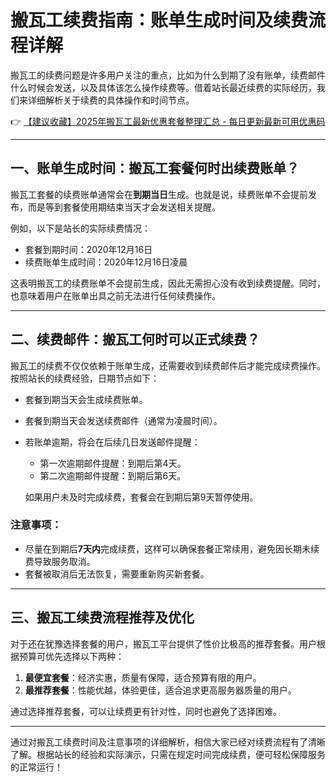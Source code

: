 # 搬瓦工续费指南：账单生成时间及续费流程详解

搬瓦工的续费问题是许多用户关注的重点，比如为什么到期了没有账单，续费邮件什么时候会发送，以及具体该怎么操作续费等。借着站长最近续费的实际经历，我们来详细解析关于续费的具体操作和时间节点。

👉 [【建议收藏】2025年搬瓦工最新优惠套餐整理汇总 - 每日更新最新可用优惠码](https://bit.ly/banwagon)

---

## 一、账单生成时间：搬瓦工套餐何时出续费账单？

搬瓦工套餐的续费账单通常会在**到期当日**生成。也就是说，续费账单不会提前发布，而是等到套餐使用期结束当天才会发送相关提醒。

例如，以下是站长的实际续费情况：

- 套餐到期时间：2020年12月16日
- 续费账单生成时间：2020年12月16日凌晨

这表明搬瓦工的续费账单不会提前生成，因此无需担心没有收到续费提醒。同时，也意味着用户在账单出具之前无法进行任何续费操作。

---

## 二、续费邮件：搬瓦工何时可以正式续费？

搬瓦工的续费不仅仅依赖于账单生成，还需要收到续费邮件后才能完成续费操作。按照站长的续费经验，日期节点如下：

- 套餐到期当天会生成续费账单。
- 套餐到期当天会发送续费邮件（通常为凌晨时间）。
- 若账单逾期，将会在后续几日发送邮件提醒：

  - 第一次逾期邮件提醒：到期后第4天。
  - 第二次逾期邮件提醒：到期后第6天。
  
  如果用户未及时完成续费，套餐会在到期后第9天暂停使用。

### 注意事项：
- 尽量在到期后**7天内**完成续费，这样可以确保套餐正常续用，避免因长期未续费导致服务取消。
- 套餐被取消后无法恢复，需要重新购买新套餐。

---

## 三、搬瓦工续费流程推荐及优化

对于还在犹豫选择套餐的用户，搬瓦工平台提供了性价比极高的推荐套餐。用户根据预算可优先选择以下两种：

1. **最便宜套餐**：经济实惠，质量有保障，适合预算有限的用户。
2. **最推荐套餐**：性能优越，体验更佳，适合追求更高服务器质量的用户。

通过选择推荐套餐，可以让续费更有针对性，同时也避免了选择困难。

---

通过对搬瓦工续费时间及注意事项的详细解析，相信大家已经对续费流程有了清晰了解。根据站长的经验和实际演示，只需在规定时间完成续费，便可轻松保障服务的正常运行！
